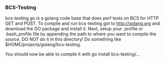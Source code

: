 ### BCS-Testing
bcs-testing.go is a golang code base that does perf tests on BCS for HTTP GET and POST.
To compile and run bcs-testing got to http://golang.org and download the GO package and install it.
Next, setup your .profile or .bash_profile file by appending the path to where you want to compile the
source. DO NOT do it in this directory! Do something like $HOME/projects/golang/bcs-testing.

You should now be able to compile it with go install bcs-testing/...
